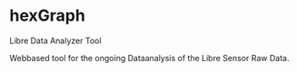 # hexGraph
Libre Data Analyzer Tool

Webbased tool for the ongoing Dataanalysis of the Libre Sensor Raw Data.
